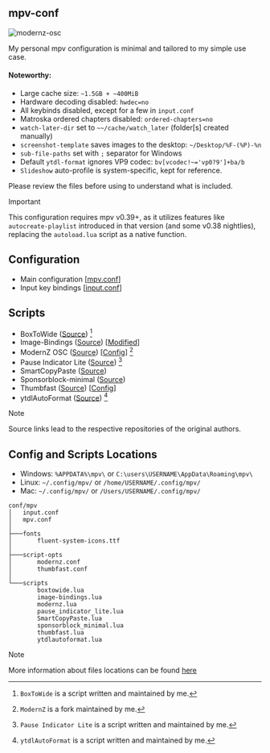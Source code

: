 ## mpv-conf
![modernz-osc](https://github.com/user-attachments/assets/88183ead-0077-4bd1-b8cb-54d2953728c5)

My personal mpv configuration is minimal and tailored to my simple use case.

#### Noteworthy:

- Large cache size: `~1.5GB + ~400MiB`
- Hardware decoding disabled: `hwdec=no`
- All keybinds disabled, except for a few in `input.conf`
- Matroska ordered chapters disabled: `ordered-chapters=no`
- `watch-later-dir` set to `~~/cache/watch_later` (folder[s] created manually)
- `screenshot-template` saves images to the desktop: `~/Desktop/%F-(%P)-%n`
- `sub-file-paths` set with `;` separator for Windows
- Default `ytdl-format` ignores VP9 codec: `bv[vcodec!~='vp0?9']+ba/b`
- `Slideshow` auto-profile is system-specific, kept for reference.

Please review the files before using to understand what is included.

> [!IMPORTANT]  
> This configuration requires mpv v0.39+, as it utilizes features like `autocreate-playlist` introduced in that version (and some v0.38 nightlies), replacing the `autoload.lua` script as a native function.

## Configuration
- Main configuration [[mpv.conf](./mpv.conf)]
- Input key bindings [[input.conf](./input.conf)]

## Scripts
- BoxToWide ([Source](https://github.com/Samillion/mpv-boxtowide)) [^1]
- Image-Bindings ([Source](https://github.com/guidocella/mpv-image-config/blob/main/scripts/image-bindings.lua)) [[Modified](./scripts/image-bindings.lua)]
- ModernZ OSC ([Source](https://github.com/Samillion/ModernZ)) [[Config](./script-opts/modernz.conf)] [^2]
- Pause Indicator Lite ([Source](https://github.com/Samillion/ModernZ/tree/main/extras/pause-indicator-lite)) [^3]
- SmartCopyPaste ([Source](https://github.com/Eisa01/mpv-scripts?tab=readme-ov-file#smartcopypaste))
- Sponsorblock-minimal ([Source](https://codeberg.org/jouni/mpv_sponsorblock_minimal))
- Thumbfast ([Source](https://github.com/po5/thumbfast)) [[Config](./script-opts/thumbfast.conf)]
- ytdlAutoFormat ([Source](https://github.com/Samillion/mpv-ytdlautoformat)) [^4]

[^1]: `BoxToWide` is a script written and maintained by me.
[^2]: `ModernZ` is a fork maintained by me.
[^3]: `Pause Indicator Lite` is a script written and maintained by me.
[^4]: `ytdlAutoFormat` is a script written and maintained by me.


> [!NOTE]
> Source links lead to the respective repositories of the original authors.

## Config and Scripts Locations
- Windows: `%APPDATA%\mpv\` or `C:\users\USERNAME\AppData\Roaming\mpv\`
- Linux: `~/.config/mpv/` or `/home/USERNAME/.config/mpv/`
- Mac: `~/.config/mpv/` or `/Users/USERNAME/.config/mpv/`

```
conf/mpv
│   input.conf
│   mpv.conf
│
├───fonts
│       fluent-system-icons.ttf
│
├───script-opts
│       modernz.conf
│       thumbfast.conf
│
└───scripts
        boxtowide.lua
        image-bindings.lua
        modernz.lua
        pause_indicator_lite.lua
        SmartCopyPaste.lua
        sponsorblock_minimal.lua
        thumbfast.lua
        ytdlautoformat.lua
```

> [!NOTE]
> More information about files locations can be found [here](https://mpv.io/manual/master/#files)
